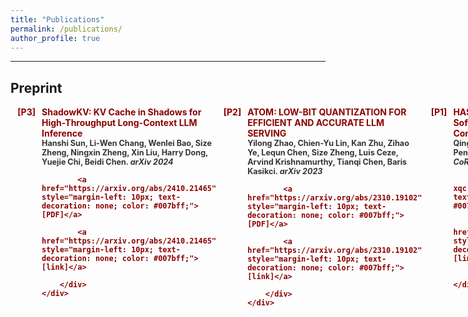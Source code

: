 ```yaml
---
title: "Publications"
permalink: /publications/
author_profile: true
---
```


<!-- See a full list on  [Google Scholar](https://scholar.google.com/citations?user=_7Q8uIYAAAAJ&hl=en)   -->
               
---

## Preprint      
               
<div style="margin-bottom: 20px;">
    <div style="color: #8B0000; font-weight: bold; margin-bottom: 5px; display: flex;">
        <div style="min-width: 40px; text-align: right; margin-right: 10px;">[P3]</div>
        <div style="flex: 1;">
            ShadowKV: KV Cache in Shadows for High-Throughput Long-Context LLM Inference<br>
            <span style="color: #333; font-size: 0.9em;">
                Hanshi Sun, Li-Wen Chang, Wenlei Bao, Size Zheng, Ningxin Zheng, Xin Liu, Harry Dong, Yuejie Chi, Beidi Chen. <em>arXiv 2024</em>
            </span>
            
            <a href="https://arxiv.org/abs/2410.21465" style="margin-left: 10px; text-decoration: none; color: #007bff;">[PDF]</a>
            
            <a href="https://arxiv.org/abs/2410.21465" style="margin-left: 10px; text-decoration: none; color: #007bff;">[link]</a>
            
        </div>
    </div>
</div>

<div style="margin-bottom: 20px;">
    <div style="color: #8B0000; font-weight: bold; margin-bottom: 5px; display: flex;">
        <div style="min-width: 40px; text-align: right; margin-right: 10px;">[P2]</div>
        <div style="flex: 1;">
            ATOM: LOW-BIT QUANTIZATION FOR EFFICIENT AND ACCURATE LLM SERVING<br>
            <span style="color: #333; font-size: 0.9em;">
                Yilong Zhao, Chien-Yu Lin, Kan Zhu, Zihao Ye, Lequn Chen, Size Zheng, Luis Ceze, Arvind Krishnamurthy, Tianqi Chen, Baris Kasikci. <em>arXiv 2023</em>
            </span>
            
            <a href="https://arxiv.org/abs/2310.19102" style="margin-left: 10px; text-decoration: none; color: #007bff;">[PDF]</a>
            
            <a href="https://arxiv.org/abs/2310.19102" style="margin-left: 10px; text-decoration: none; color: #007bff;">[link]</a>
            
        </div>
    </div>
</div>

<div style="margin-bottom: 20px;">
    <div style="color: #8B0000; font-weight: bold; margin-bottom: 5px; display: flex;">
        <div style="min-width: 40px; text-align: right; margin-right: 10px;">[P1]</div>
        <div style="flex: 1;">
            HASCO: Towards Agile HArdware and Software CO-design for Tensor Computation<br>
            <span style="color: #333; font-size: 0.9em;">
                Qingcheng Xiao, Size Zheng, Bingzhe Wu, Pengcheng Xu, Xuehai Qian, Yun Liang. <em>CoRR 2021</em>
            </span>
            
            <a href="../files/ISCA21-xqc.pdf" style="margin-left: 10px; text-decoration: none; color: #007bff;">[PDF]</a>
            
            <a href="https://arxiv.org/abs/2105.01585" style="margin-left: 10px; text-decoration: none; color: #007bff;">[link]</a>
            
        </div>
    </div>
</div>


---

## Journal     
               
<div style="margin-bottom: 20px;">
    <div style="color: #8B0000; font-weight: bold; margin-bottom: 5px; display: flex;">
        <div style="min-width: 40px; text-align: right; margin-right: 10px;">[J3]</div>
        <div style="flex: 1;">
            Rubick: A Unified Infrastructure for Analyzing, Exploring, and Implementing Spatial Architectures via Dataflow Decomposition<br>
            <span style="color: #333; font-size: 0.9em;">
                Liqiang Lu, Zizhang Luo, Size Zheng, Jieming Yin, Jason Cong, Yun Liang, Jianwei Yin. <em>TCAD 2023</em>
            </span>
            
            <a href="../files/TCAD-2023.pdf" style="margin-left: 10px; text-decoration: none; color: #007bff;">[PDF]</a>
            
            <a href="https://ieeexplore.ieee.org/stamp/stamp.jsp?arnumber=10330679" style="margin-left: 10px; text-decoration: none; color: #007bff;">[link]</a>
            
        </div>
    </div>
</div>

<div style="margin-bottom: 20px;">
    <div style="color: #8B0000; font-weight: bold; margin-bottom: 5px; display: flex;">
        <div style="min-width: 40px; text-align: right; margin-right: 10px;">[J2]</div>
        <div style="flex: 1;">
            NeoFlow: A Flexible Framework for Enabling Efficient Compilation for High Performance DNN Training<br>
            <span style="color: #333; font-size: 0.9em;">
                Size Zheng, Renze Chen, Yicheng Jin, Anjiang Wei, Bingyang Wu, Xiuhong Li, Shengen Yan, Yun Liang. <em>TPDS 2021</em>
            </span>
            
            <a href="../files/NeoFlow-OpenAccess-Version.pdf" style="margin-left: 10px; text-decoration: none; color: #007bff;">[PDF]</a>
            
            <a href="https://ieeexplore.ieee.org/stamp/stamp.jsp?arnumber=9664259" style="margin-left: 10px; text-decoration: none; color: #007bff;">[link]</a>
            
        </div>
    </div>
</div>

<div style="margin-bottom: 20px;">
    <div style="color: #8B0000; font-weight: bold; margin-bottom: 5px; display: flex;">
        <div style="min-width: 40px; text-align: right; margin-right: 10px;">[J1]</div>
        <div style="flex: 1;">
            Accelerating convolutional neural networks on FPGAs (中文)<br>
            <span style="color: #333; font-size: 0.9em;">
                Liqiang Lu, Size Zheng, Qingcheng Xiao, Deming Chen, Yun Liang. <em>SCIENTIA SINICA Informationis 2019</em>
            </span>
            
            <a href="../files/N112018-00291.pdf" style="margin-left: 10px; text-decoration: none; color: #007bff;">[PDF]</a>
            
            <a href="https://ceca.pku.edu.cn/docs/20200113152559178152.pdf" style="margin-left: 10px; text-decoration: none; color: #007bff;">[link]</a>
            
        </div>
    </div>
</div>


---

## Conference     
               
<div style="margin-bottom: 20px;">
    <div style="color: #8B0000; font-weight: bold; margin-bottom: 5px; display: flex;">
        <div style="min-width: 40px; text-align: right; margin-right: 10px;">[C16]</div>
        <div style="flex: 1;">
            ArkVale: Efficient Generative LLM Inference with Recallable Key-Value Eviction<br>
            <span style="color: #333; font-size: 0.9em;">
                Renze Chen, Zhuofeng Wang, Beiquan Cao, Tong Wu, Size Zheng, Xiuhong Li, Xuechao Wei, Shengen Yan, Meng Li, Yun Liang. <em>NeurIPS 2024</em>
            </span>
            
            <a href="" style="margin-left: 10px; text-decoration: none; color: #007bff;">[PDF]</a>
            
            <a href="" style="margin-left: 10px; text-decoration: none; color: #007bff;">[link]</a>
            
        </div>
    </div>
</div>

<div style="margin-bottom: 20px;">
    <div style="color: #8B0000; font-weight: bold; margin-bottom: 5px; display: flex;">
        <div style="min-width: 40px; text-align: right; margin-right: 10px;">[C15]</div>
        <div style="flex: 1;">
            SpecPIM: Accelerating Speculative Inference on PIM-Enabled System via Architecture-Dataflow Co-Exploration<br>
            <span style="color: #333; font-size: 0.9em;">
                Cong Li, Zhe Zhou, Size Zheng, Jiaxi Zhang, Yun Liang, Guangyu Sun. <em>ASPLOS 2024</em>
            </span>
            
            <a href="" style="margin-left: 10px; text-decoration: none; color: #007bff;">[PDF]</a>
            
            <a href="" style="margin-left: 10px; text-decoration: none; color: #007bff;">[link]</a>
            
        </div>
    </div>
</div>

<div style="margin-bottom: 20px;">
    <div style="color: #8B0000; font-weight: bold; margin-bottom: 5px; display: flex;">
        <div style="min-width: 40px; text-align: right; margin-right: 10px;">[C14]</div>
        <div style="flex: 1;">
            MAGIS: Memory Optimization via Coordinated Graph Transformation and Scheduling for DNN<br>
            <span style="color: #333; font-size: 0.9em;">
                Renze Chen, Zijian Ding, Size Zheng, Chengrui Zhang, Jingwen Leng, Xuanzhe Liu, Yun Liang. <em>ASPLOS 2024</em>
            </span>
            
            <a href="" style="margin-left: 10px; text-decoration: none; color: #007bff;">[PDF]</a>
            
            <a href="" style="margin-left: 10px; text-decoration: none; color: #007bff;">[link]</a>
            
        </div>
    </div>
</div>

<div style="margin-bottom: 20px;">
    <div style="color: #8B0000; font-weight: bold; margin-bottom: 5px; display: flex;">
        <div style="min-width: 40px; text-align: right; margin-right: 10px;">[C13]</div>
        <div style="flex: 1;">
            vMCU: Coordinated Memory Management and Kernel Optimization for DNN Inference on MCUs<br>
            <span style="color: #333; font-size: 0.9em;">
                Size Zheng, Renze Chen, Meng Li, Zihao Ye, Luis Ceze, Yun Liang. <em>MLSys 2024</em>
            </span>
            
            <a href="../files/vMCU.pdf" style="margin-left: 10px; text-decoration: none; color: #007bff;">[PDF]</a>
            
            <a href="" style="margin-left: 10px; text-decoration: none; color: #007bff;">[link]</a>
            
        </div>
    </div>
</div>

<div style="margin-bottom: 20px;">
    <div style="color: #8B0000; font-weight: bold; margin-bottom: 5px; display: flex;">
        <div style="min-width: 40px; text-align: right; margin-right: 10px;">[C12]</div>
        <div style="flex: 1;">
            ATOM: LOW-BIT QUANTIZATION FOR EFFICIENT AND ACCURATE LLM SERVING<br>
            <span style="color: #333; font-size: 0.9em;">
                Yilong Zhao, Chien-Yu Lin, Kan Zhu, Zihao Ye, Lequn Chen, Size Zheng, Luis Ceze, Arvind Krishnamurthy, Tianqi Chen, Baris Kasikci. <em>MLSys 2024</em>
            </span>
            
            <a href="" style="margin-left: 10px; text-decoration: none; color: #007bff;">[PDF]</a>
            
            <a href="" style="margin-left: 10px; text-decoration: none; color: #007bff;">[link]</a>
            
        </div>
    </div>
</div>

<div style="margin-bottom: 20px;">
    <div style="color: #8B0000; font-weight: bold; margin-bottom: 5px; display: flex;">
        <div style="min-width: 40px; text-align: right; margin-right: 10px;">[C11]</div>
        <div style="flex: 1;">
            SpREM: Exploiting Hamming Sparsity for Fast Quantum Readout Error Mitigation<br>
            <span style="color: #333; font-size: 0.9em;">
                Hanyu Zhang, Liqiang Lu, Siwei Tan, Size Zheng, Jia Yu and Jianwei Yin. <em>DAC 2024</em>
            </span>
            
            <a href="" style="margin-left: 10px; text-decoration: none; color: #007bff;">[PDF]</a>
            
            <a href="" style="margin-left: 10px; text-decoration: none; color: #007bff;">[link]</a>
            
        </div>
    </div>
</div>

<div style="margin-bottom: 20px;">
    <div style="color: #8B0000; font-weight: bold; margin-bottom: 5px; display: flex;">
        <div style="min-width: 40px; text-align: right; margin-right: 10px;">[C10]</div>
        <div style="flex: 1;">
            MoteNN: Memory Optimization via Fine-grained Scheduling for Deep Neural Networks on Tiny Devices<br>
            <span style="color: #333; font-size: 0.9em;">
                Renze Chen, Zijian Ding, Size Zheng, Meng Li, Yun Liang. <em>DAC 2024</em>
            </span>
            
            <a href="" style="margin-left: 10px; text-decoration: none; color: #007bff;">[PDF]</a>
            
            <a href="" style="margin-left: 10px; text-decoration: none; color: #007bff;">[link]</a>
            
        </div>
    </div>
</div>

<div style="margin-bottom: 20px;">
    <div style="color: #8B0000; font-weight: bold; margin-bottom: 5px; display: flex;">
        <div style="min-width: 40px; text-align: right; margin-right: 10px;">[C9]</div>
        <div style="flex: 1;">
            TileFlow: A Framework for Modeling Fusion Dataflow via Tree-based Analysis<br>
            <span style="color: #333; font-size: 0.9em;">
                Size Zheng, Siyuan Chen, Siyuan Gao, Liancheng Jia, Guangyu Sun, Runsheng Wang, Yun Liang. <em>MICRO 2023</em>
            </span>
            
            <a href="../files/micro23-101.pdf" style="margin-left: 10px; text-decoration: none; color: #007bff;">[PDF]</a>
            
            <a href="https://dl.acm.org/doi/10.1145/3613424.3623792" style="margin-left: 10px; text-decoration: none; color: #007bff;">[link]</a>
            
        </div>
    </div>
</div>

<div style="margin-bottom: 20px;">
    <div style="color: #8B0000; font-weight: bold; margin-bottom: 5px; display: flex;">
        <div style="min-width: 40px; text-align: right; margin-right: 10px;">[C8]</div>
        <div style="flex: 1;">
            ARES: A Mapping Framework of DNNs towards Diverse PIMs with General Abstractions<br>
            <span style="color: #333; font-size: 0.9em;">
                Xiuping Cui, Size Zheng, Tianyu Jia, Le Ye and Yun Liang. <em>ICCAD 2023</em>
            </span>
            
            <a href="../files/ARES_A_Mapping_Framework_of_DNNs_Towards_Diverse_PIMs_with_General_Abstractions.pdf" style="margin-left: 10px; text-decoration: none; color: #007bff;">[PDF]</a>
            
            <a href="https://ieeexplore.ieee.org/document/10323777" style="margin-left: 10px; text-decoration: none; color: #007bff;">[link]</a>
            
        </div>
    </div>
</div>

<div style="margin-bottom: 20px;">
    <div style="color: #8B0000; font-weight: bold; margin-bottom: 5px; display: flex;">
        <div style="min-width: 40px; text-align: right; margin-right: 10px;">[C7]</div>
        <div style="flex: 1;">
            Memory and Computation Coordinated Mapping of DNNs onto Complex Heterogeneous SoC<br>
            <span style="color: #333; font-size: 0.9em;">
                Size Zheng, Siyuan Chen, Yun Liang. <em>DAC 2023</em>
            </span>
            
            <a href="../files/COMB-Final.pdf" style="margin-left: 10px; text-decoration: none; color: #007bff;">[PDF]</a>
            
            <a href="https://ieeexplore.ieee.org/document/10247951" style="margin-left: 10px; text-decoration: none; color: #007bff;">[link]</a>
            
        </div>
    </div>
</div>

<div style="margin-bottom: 20px;">
    <div style="color: #8B0000; font-weight: bold; margin-bottom: 5px; display: flex;">
        <div style="min-width: 40px; text-align: right; margin-right: 10px;">[C6]</div>
        <div style="flex: 1;">
            Rubick: A Synthesis Framework for Spatial Architectures via Dataflow Decomposition<br>
            <span style="color: #333; font-size: 0.9em;">
                Zizhang Luo, Liqiang Lu, Size Zheng, Jieming Yin, Jason Cong, Jianwei Yin, Yun Liang. <em>DAC 2023</em>
            </span>
            
            <a href="../files/Rubick_final.pdf" style="margin-left: 10px; text-decoration: none; color: #007bff;">[PDF]</a>
            
            <a href="https://ieeexplore.ieee.org/document/10247743" style="margin-left: 10px; text-decoration: none; color: #007bff;">[link]</a>
            
        </div>
    </div>
</div>

<div style="margin-bottom: 20px;">
    <div style="color: #8B0000; font-weight: bold; margin-bottom: 5px; display: flex;">
        <div style="min-width: 40px; text-align: right; margin-right: 10px;">[C5]</div>
        <div style="flex: 1;">
            Chimera: An Analytical Optimizing Framework for Effective Compute-intensive Operators Fusion<br>
            <span style="color: #333; font-size: 0.9em;">
                Size Zheng, Siyuan Chen, Peidi Song, Renze Chen, Xiuhong Li, Shengen Yan, Dahua Lin, Jingwen Leng, Yun Liang. <em>HPCA 2023</em>
            </span>
            
            <a href="../files/7A-3.pdf" style="margin-left: 10px; text-decoration: none; color: #007bff;">[PDF]</a>
            
            <a href="https://ieeexplore.ieee.org/document/10071018/" style="margin-left: 10px; text-decoration: none; color: #007bff;">[link]</a>
            
        </div>
    </div>
</div>

<div style="margin-bottom: 20px;">
    <div style="color: #8B0000; font-weight: bold; margin-bottom: 5px; display: flex;">
        <div style="min-width: 40px; text-align: right; margin-right: 10px;">[C4]</div>
        <div style="flex: 1;">
            AMOS: Enabling Automatic Mapping for Tensor Computations On Spatial Accelerators with Hardware Abstraction<br>
            <span style="color: #333; font-size: 0.9em;">
                Size Zheng, Renze Chen, Anjiang Wei, Yicheng Jin, Qin Han, Liqiang Lu, Bingyang Wu, Xiuhong Li, Shengen Yan, Yun Liang. <em>ISCA 2022</em>
            </span>
            
            <a href="../files/AMOS_ISCA_22_Final.pdf" style="margin-left: 10px; text-decoration: none; color: #007bff;">[PDF]</a>
            
            <a href="https://dl.acm.org/doi/abs/10.1145/3470496.3527440" style="margin-left: 10px; text-decoration: none; color: #007bff;">[link]</a>
            
        </div>
    </div>
</div>

<div style="margin-bottom: 20px;">
    <div style="color: #8B0000; font-weight: bold; margin-bottom: 5px; display: flex;">
        <div style="min-width: 40px; text-align: right; margin-right: 10px;">[C3]</div>
        <div style="flex: 1;">
            HASCO: Towards Agile HArdware and Software CO-design for Tensor Computation<br>
            <span style="color: #333; font-size: 0.9em;">
                Qingcheng Xiao, Size Zheng, Bingzhe Wu, Pengcheng Xu, Xuehai Qian, Yun Liang. <em>ISCA 2021</em>
            </span>
            
            <a href="../files/ISCA21-xqc.pdf" style="margin-left: 10px; text-decoration: none; color: #007bff;">[PDF]</a>
            
            <a href="https://dl.acm.org/doi/10.1109/ISCA52012.2021.00086" style="margin-left: 10px; text-decoration: none; color: #007bff;">[link]</a>
            
        </div>
    </div>
</div>

<div style="margin-bottom: 20px;">
    <div style="color: #8B0000; font-weight: bold; margin-bottom: 5px; display: flex;">
        <div style="min-width: 40px; text-align: right; margin-right: 10px;">[C2]</div>
        <div style="flex: 1;">
            SuSy: A Programming Model for Productive Construction of High-Performance Systolic Arrays on FPGAs<br>
            <span style="color: #333; font-size: 0.9em;">
                Yi-Hsiang Lai, Hongbo Rong, Size Zheng, Weihao Zhang, Xiuping Cui, Yunshan Jia, Jie Wang, Brendan Sullivan, Zhiru Zhang, Yun Liang, Youhui Zhang, Jason Cong, Nithin George, Jose Alvarez, Christopher J. Hughes, Pradeep Dubey. <em>ICCAD 2020</em>
            </span>
            
            <a href="../files/susy.pdf" style="margin-left: 10px; text-decoration: none; color: #007bff;">[PDF]</a>
            
            <a href="https://dl.acm.org/doi/abs/10.1145/3400302.3415644" style="margin-left: 10px; text-decoration: none; color: #007bff;">[link]</a>
            
        </div>
    </div>
</div>

<div style="margin-bottom: 20px;">
    <div style="color: #8B0000; font-weight: bold; margin-bottom: 5px; display: flex;">
        <div style="min-width: 40px; text-align: right; margin-right: 10px;">[C1]</div>
        <div style="flex: 1;">
            FlexTensor: An Automatic Schedule Exploration and Optimization Framework for Tensor Computation on Heterogeneous System<br>
            <span style="color: #333; font-size: 0.9em;">
                Size Zheng, Yun Liang, Shuo Wang, Renze Chen, Kaiwen Sheng. <em>ASPLOS 2020</em>
            </span>
            
            <a href="../files/flextensor.pdf" style="margin-left: 10px; text-decoration: none; color: #007bff;">[PDF]</a>
            
            <a href="https://dl.acm.org/doi/10.1145/3373376.3378508" style="margin-left: 10px; text-decoration: none; color: #007bff;">[link]</a>
            
        </div>
    </div>
</div>

